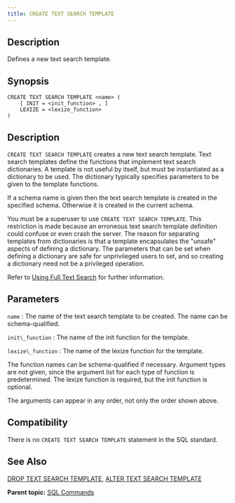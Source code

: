 ```yaml
---
title: CREATE TEXT SEARCH TEMPLATE 
---
```


## <a id="desc"></a>Description 

Defines a new text search template.

## <a id="synops"></a>Synopsis 

``` {#sql_command_synopsis}
CREATE TEXT SEARCH TEMPLATE <name> (
    [ INIT = <init_function> , ]
    LEXIZE = <lexize_function>
)
```

## <a id="section3"></a>Description 

`CREATE TEXT SEARCH TEMPLATE` creates a new text search template. Text search templates define the functions that implement text search dictionaries. A template is not useful by itself, but must be instantiated as a dictionary to be used. The dictionary typically specifies parameters to be given to the template functions.

If a schema name is given then the text search template is created in the specified schema. Otherwise it is created in the current schema.

You must be a superuser to use `CREATE TEXT SEARCH TEMPLATE`. This restriction is made because an erroneous text search template definition could confuse or even crash the server. The reason for separating templates from dictionaries is that a template encapsulates the "unsafe" aspects of defining a dictionary. The parameters that can be set when defining a dictionary are safe for unprivileged users to set, and so creating a dictionary need not be a privileged operation.

Refer to [Using Full Text Search](../../admin_guide/textsearch/full-text-search.html#full-text-search) for further information.

## <a id="section4"></a>Parameters 

`name`
:   The name of the text search template to be created. The name can be schema-qualified.

`init\_function`
:   The name of the init function for the template.

`lexize\_function`
:   The name of the lexize function for the template.

The function names can be schema-qualified if necessary. Argument types are not given, since the argument list for each type of function is predetermined. The lexize function is required, but the init function is optional.

The arguments can appear in any order, not only the order shown above.

## <a id="section7"></a>Compatibility 

There is no `CREATE TEXT SEARCH TEMPLATE` statement in the SQL standard.

## <a id="section8"></a>See Also 

[DROP TEXT SEARCH TEMPLATE](DROP_TEXT_SEARCH_TEMPLATE.html), [ALTER TEXT SEARCH TEMPLATE](ALTER_TEXT_SEARCH_TEMPLATE.html)

**Parent topic:** [SQL Commands](../sql_commands/sql_ref.html)

